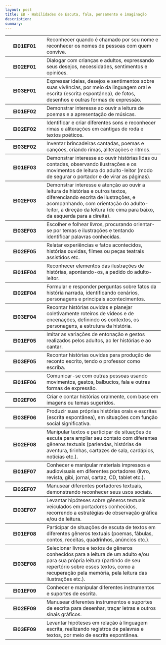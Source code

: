 ```yaml
---
layout: post
title: EB - Habilidades de Escuta, fala, pensamento e imaginação
description:
summary: 
---
```

<table style="border-collapse: collapse;">
    <tr style="border-bottom: 1px solid black;">
        <th style="width:25%">EI01EF01</th>
        <td>Reconhecer quando é chamado por seu nome e reconhecer os nomes de pessoas com quem convive.</td>
    </tr>
    <tr style="border-bottom: 1px solid black;">
        <th style="width:25%">EI02EF01</th>
        <td>Dialogar com crianças e adultos, expressando seus desejos, necessidades, sentimentos e opiniões.</td>
    </tr>
    <tr style="border-bottom: 1px solid black;">
        <th style="width:25%">EI03EF01</th>
        <td>Expressar ideias, desejos e sentimentos sobre suas vivências, por meio da linguagem oral e escrita (escrita espontânea), de fotos, desenhos e outras formas de expressão.</td>
    </tr>
    <tr style="border-bottom: 1px solid black;">
        <th style="width:25%">EI01EF02</th>
        <td>Demonstrar interesse ao ouvir a leitura de poemas e a apresentação de músicas.</td>
    </tr>
    <tr style="border-bottom: 1px solid black;">
        <th style="width:25%">EI02EF02</th>
        <td>Identificar e criar diferentes sons e reconhecer rimas e aliterações em cantigas de roda e textos poéticos.</td>
    </tr>
    <tr style="border-bottom: 1px solid black;">
        <th style="width:25%">EI03EF02</th>
        <td>Inventar brincadeiras cantadas, poemas e canções, criando rimas, aliterações e ritmos.</td>
    </tr>
    <tr style="border-bottom: 1px solid black;">
        <th style="width:25%">EI01EF03</th>
        <td>Demonstrar interesse ao ouvir histórias lidas ou contadas, observando ilustrações e os movimentos de leitura do adulto-leitor (modo de segurar o portador e de virar as páginas).</td>
    </tr>
    <tr style="border-bottom: 1px solid black;">
        <th style="width:25%">EI02EF03</th>
        <td>Demonstrar interesse e atenção ao ouvir a leitura de histórias e outros textos, diferenciando escrita de ilustrações, e acompanhando, com orientação do adulto-leitor, a direção da leitura (de cima para baixo, da esquerda para a direita).</td>
    </tr>
    <tr style="border-bottom: 1px solid black;">
        <th style="width:25%">EI03EF03</th>
        <td>Escolher e folhear livros, procurando orientar-se por temas e ilustrações e tentando identificar palavras conhecidas.</td>
    </tr>
    <tr style="border-bottom: 1px solid black;">
        <th style="width:25%">EI02EF05</th>
        <td>Relatar experiências e fatos acontecidos, histórias ouvidas, filmes ou peças teatrais assistidos etc.</td>
    </tr>
    <tr style="border-bottom: 1px solid black;">
        <th style="width:25%">EI01EF04</th>
        <td>Reconhecer elementos das ilustrações de histórias, apontando-os, a pedido do adulto-leitor.</td>
    </tr>
    <tr style="border-bottom: 1px solid black;">
        <th style="width:25%">EI02EF04</th>
        <td>Formular e responder perguntas sobre fatos da história narrada, identificando cenários, personagens e principais acontecimentos.</td>
    </tr>
    <tr style="border-bottom: 1px solid black;">
        <th style="width:25%">EI03EF04</th>
        <td>Recontar histórias ouvidas e planejar coletivamente roteiros de vídeos e de encenações, definindo os contextos, os personagens, a estrutura da história.</td>
    </tr>
    <tr style="border-bottom: 1px solid black;">
        <th style="width:25%">EI01EF05</th>
        <td>Imitar as variações de entonação e gestos realizados pelos adultos, ao ler histórias e ao cantar.</td>
    </tr>
    <tr style="border-bottom: 1px solid black;">
        <th style="width:25%">EI03EF05</th>
        <td>Recontar histórias ouvidas para produção de reconto escrito, tendo o professor como escriba.</td>
    </tr>
    <tr style="border-bottom: 1px solid black;">
        <th style="width:25%">EI01EF06</th>
        <td>Comunicar-se com outras pessoas usando movimentos, gestos, balbucios, fala e outras formas de expressão.</td>
    </tr>
    <tr style="border-bottom: 1px solid black;">
        <th style="width:25%">EI02EF06</th>
        <td>Criar e contar histórias oralmente, com base em imagens ou temas sugeridos.</td>
    </tr>
    <tr style="border-bottom: 1px solid black;">
        <th style="width:25%">EI03EF06</th>
        <td>Produzir suas próprias histórias orais e escritas (escrita espontânea), em situações com função social significativa.</td>
    </tr>
    <tr style="border-bottom: 1px solid black;">
        <th style="width:25%">EI02EF08</th>
        <td>Manipular textos e participar de situações de escuta para ampliar seu contato com diferentes gêneros textuais (parlendas, histórias de aventura, tirinhas, cartazes de sala, cardápios, notícias etc.).</td>
    </tr>
    <tr style="border-bottom: 1px solid black;">
        <th style="width:25%">EI01EF07</th>
        <td>Conhecer e manipular materiais impressos e audiovisuais em diferentes portadores (livro, revista, gibi, jornal, cartaz, CD, tablet etc.).</td>
    </tr>
    <tr style="border-bottom: 1px solid black;">
        <th style="width:25%">EI02EF07</th>
        <td>Manusear diferentes portadores textuais, demonstrando reconhecer seus usos sociais.</td>
    </tr>
    <tr style="border-bottom: 1px solid black;">
        <th style="width:25%">EI03EF07</th>
        <td>Levantar hipóteses sobre gêneros textuais veiculados em portadores conhecidos, recorrendo a estratégias de observação gráfica e/ou de leitura.</td>
    </tr>
    <tr style="border-bottom: 1px solid black;">
        <th style="width:25%">EI01EF08</th>
        <td>Participar de situações de escuta de textos em diferentes gêneros textuais (poemas, fábulas, contos, receitas, quadrinhos, anúncios etc.).</td>
    </tr>
    <tr style="border-bottom: 1px solid black;">
        <th style="width:25%">EI03EF08</th>
        <td>Selecionar livros e textos de gêneros conhecidos para a leitura de um adulto e/ou para sua própria leitura (partindo de seu repertório sobre esses textos, como a recuperação pela memória, pela leitura das ilustrações etc.).</td>
    </tr>
    <tr style="border-bottom: 1px solid black;">
        <th style="width:25%">EI01EF09</th>
        <td>Conhecer e manipular diferentes instrumentos e suportes de escrita.</td>
    </tr>
    <tr style="border-bottom: 1px solid black;">
        <th style="width:25%">EI02EF09</th>
        <td>Manusear diferentes instrumentos e suportes de escrita para desenhar, traçar letras e outros sinais gráficos.</td>
    </tr>
    <tr style="border-bottom: 1px solid black;">
        <th style="width:25%">EI03EF09</th>
        <td>Levantar hipóteses em relação à linguagem escrita, realizando registros de palavras e textos, por meio de escrita espontânea.</td>
    </tr>


</table>
